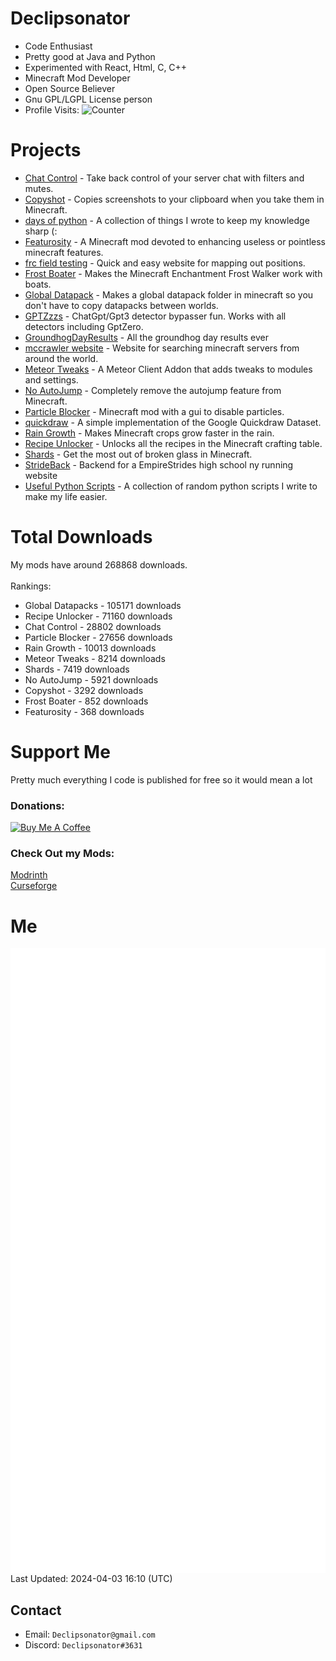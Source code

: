 # Declipsonator
- Code Enthusiast
- Pretty good at Java and Python
- Experimented with React, Html, C, C++
- Minecraft Mod Developer
- Open Source Believer
- Gnu GPL/LGPL License person
- Profile Visits: <img src="https://c.andyhoppe.com/1649759421" style="border:none" alt="Counter"/>
# Projects
- [Chat Control](https://github.com/Declipsonator/Chat-Control) - Take back control of your server chat with filters and mutes.
- [Copyshot](https://github.com/Declipsonator/Copyshot) - Copies screenshots to your clipboard when you take them in Minecraft.
- [days of python](https://github.com/Declipsonator/days-of-python) - A collection of things I wrote to keep my knowledge sharp (:
- [Featurosity](https://github.com/Declipsonator/Featurosity) - A Minecraft mod devoted to enhancing useless or pointless minecraft features.
- [frc field testing](https://github.com/Declipsonator/frc-field-testing) - Quick and easy website for mapping out positions.
- [Frost Boater](https://github.com/Declipsonator/Frost-Boater) - Makes the Minecraft Enchantment Frost Walker work with boats.
- [Global Datapack](https://github.com/Declipsonator/Global-Datapack) - Makes a global datapack folder in minecraft so you don't have to copy datapacks between worlds.
- [GPTZzzs](https://github.com/Declipsonator/GPTZzzs) - ChatGpt/Gpt3 detector bypasser fun. Works with all detectors including GptZero.
- [GroundhogDayResults](https://github.com/Declipsonator/GroundhogDayResults) - All the groundhog day results ever
- [mccrawler website](https://github.com/Declipsonator/mccrawler-website) - Website for searching minecraft servers from around the world.
- [Meteor Tweaks](https://github.com/Declipsonator/Meteor-Tweaks) - A Meteor Client Addon that adds tweaks to modules and settings.
- [No AutoJump](https://github.com/Declipsonator/No-AutoJump) - Completely remove the autojump feature from Minecraft.
- [Particle Blocker](https://github.com/Declipsonator/Particle-Blocker) - Minecraft mod with a gui to disable particles.
- [quickdraw](https://github.com/Declipsonator/quickdraw) - A simple implementation of the Google Quickdraw Dataset.
- [Rain Growth](https://github.com/Declipsonator/Rain-Growth) - Makes Minecraft crops grow faster in the rain.
- [Recipe Unlocker](https://github.com/Declipsonator/Recipe-Unlocker) - Unlocks all the recipes in the Minecraft crafting table.
- [Shards](https://github.com/Declipsonator/Shards) - Get the most out of broken glass in Minecraft.
- [StrideBack](https://github.com/Declipsonator/StrideBack) - Backend for a EmpireStrides high school ny running website
- [Useful Python Scripts](https://github.com/Declipsonator/Useful-Python-Scripts) - A collection of random python scripts I write to make my life easier.


# Total Downloads
My mods have around 268868 downloads. \
\
Rankings:
- Global Datapacks - 105171 downloads  
- Recipe Unlocker - 71160 downloads  
- Chat Control - 28802 downloads  
- Particle Blocker - 27656 downloads  
- Rain Growth - 10013 downloads  
- Meteor Tweaks - 8214 downloads  
- Shards - 7419 downloads  
- No AutoJump - 5921 downloads  
- Copyshot - 3292 downloads  
- Frost Boater - 852 downloads  
- Featurosity - 368 downloads  


# Support Me
Pretty much everything I code is published for free so it would mean a lot

### Donations:
<a href="https://www.buymeacoffee.com/declipsonator" target="_blank"><img src="https://cdn.buymeacoffee.com/buttons/default-black.png" alt="Buy Me A Coffee" height="41" width="174"></a>


### Check Out my Mods:
[Modrinth](https://www.curseforge.com/members/declipsonator/projects)\
[Curseforge](https://www.curseforge.com/members/declipsonator/projects)

# Me
<img align="center" src="/github-metrics.svg" alt="Metrics">
Last Updated: 2024-04-03 16:10 (UTC)

## Contact
- Email: `Declipsonator@gmail.com`
- Discord: `Declipsonator#3631`
